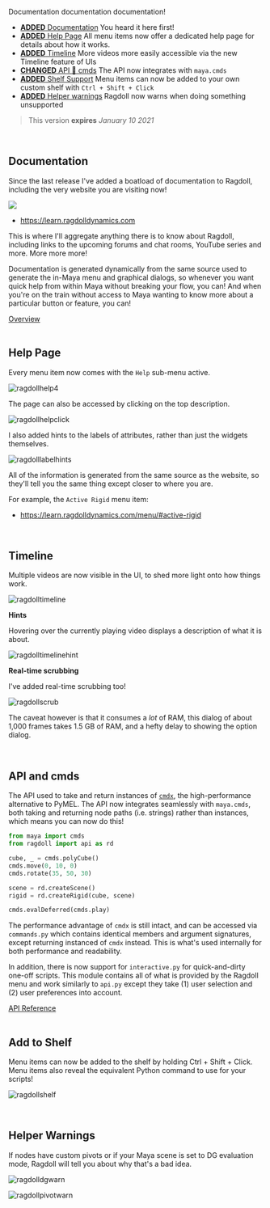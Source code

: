 Documentation documentation documentation!

- [**ADDED** Documentation](#documentation) You heard it here first!
- [**ADDED** Help Page](#help-page) All menu items now offer a dedicated help page for details about how it works.
- [**ADDED** Timeline](#timeline) More videos more easily accessible via the new Timeline feature of UIs
- [**CHANGED** API 💖 cmds](#api-and-cmds) The API now integrates with `maya.cmds`
- [**ADDED** Shelf Support](#add-to-shelf) Menu items can now be added to your own custom shelf with `Ctrl + Shift + Click`
- [**ADDED** Helper warnings](#helper-warnings) Ragdoll now warns when doing something unsupported

> This version **expires** *January 10 2021*

<br>

## Documentation

Since the last release I've added a boatload of documentation to Ragdoll, including the very website you are visiting now!

<a href=https://learn.ragdolldynamics.com><img class=boxshadow src=https://user-images.githubusercontent.com/2152766/102604304-e5304380-411b-11eb-8145-66a925d6c779.png></a>

- https://learn.ragdolldynamics.com

This is where I'll aggregate anything there is to know about Ragdoll, including links to the upcoming forums and chat rooms, YouTube series and more. More more more!

Documentation is generated dynamically from the same source used to generate the in-Maya menu and graphical dialogs, so whenever you want quick help from within Maya without breaking your flow, you can! And when you're on the train without access to Maya wanting to know more about a particular button or feature, you can!

<div class="hboxlayout justify-center">
    <a href="/overview" class="button blue">Overview</a>
</div>

<br>

## Help Page

Every menu item now comes with the `Help` sub-menu active.

![ragdollhelp4](https://user-images.githubusercontent.com/47274066/102187039-5fa65c80-3eab-11eb-9c68-935cfb5fe90a.gif)

The page can also be accessed by clicking on the top description.

![ragdollhelpclick](https://user-images.githubusercontent.com/2152766/102594976-d8592300-410e-11eb-871c-2735ce02757c.gif)

I also added hints to the labels of attributes, rather than just the widgets themselves.

![ragdolllabelhints](https://user-images.githubusercontent.com/2152766/102594974-d727f600-410e-11eb-8772-4b1ed57d9261.gif)

All of the information is generated from the same source as the website, so they'll tell you the same thing except closer to where you are.

For example, the `Active Rigid` menu item:

- https://learn.ragdolldynamics.com/menu/#active-rigid

<br>

## Timeline

Multiple videos are now visible in the UI, to shed more light onto how things work.

![ragdolltimeline](https://user-images.githubusercontent.com/47274066/102477865-d468ca80-4054-11eb-9cb3-a264dc36e2eb.gif)

**Hints**

Hovering over the currently playing video displays a description of what it is about.

![ragdolltimelinehint](https://user-images.githubusercontent.com/47274066/102479528-e9def400-4056-11eb-802c-80a84fd55966.gif)

**Real-time scrubbing**

I've added real-time scrubbing too!

![ragdollscrub](https://user-images.githubusercontent.com/47274066/102479306-a3899500-4056-11eb-807e-55cbebb30b0b.gif)

The caveat however is that it consumes a *lot* of RAM, this dialog of about 1,000 frames takes 1.5 GB of RAM, and a hefty delay to showing the option dialog.

<br>

## API and cmds

The API used to take and return instances of [`cmdx`](https://github.com/mottosso/cmdx), the high-performance alternative to PyMEL. The API now integrates seamlessly with `maya.cmds`, both taking and returning node paths (i.e. strings) rather than instances, which means you can now do this!

```py
from maya import cmds
from ragdoll import api as rd

cube, _ = cmds.polyCube()
cmds.move(0, 10, 0)
cmds.rotate(35, 50, 30)

scene = rd.createScene()
rigid = rd.createRigid(cube, scene)

cmds.evalDeferred(cmds.play)
```

The performance advantage of `cmdx` is still intact, and can be accessed via `commands.py` which contains identical members and argument signatures, except returning instanced of `cmdx` instead. This is what's used internally for both performance and readability.

In addition, there is now support for `interactive.py` for quick-and-dirty one-off scripts. This module contains all of what is provided by the Ragdoll menu and work similarly to `api.py` except they take (1) user selection and (2) user preferences into account.

<div class="hboxlayout justify-center">
    <a href="/api" class="button blue">API Reference</a>
</div>

<br>

## Add to Shelf

Menu items can now be added to the shelf by holding Ctrl + Shift + Click. Menu items also reveal the equivalent Python command to use for your scripts!

![ragdollshelf](https://user-images.githubusercontent.com/47274066/102478543-9cae5280-4055-11eb-8fc0-8f64f2f95b82.gif)

<br>

## Helper Warnings

If nodes have custom pivots or if your Maya scene is set to DG evaluation mode, Ragdoll will tell you about why that's a bad idea.

![ragdolldgwarn](https://user-images.githubusercontent.com/2152766/102498959-86fb5600-4072-11eb-957f-efd9ddbe143f.gif)

![ragdollpivotwarn](https://user-images.githubusercontent.com/2152766/102498836-5f0bf280-4072-11eb-83b7-ef848348e93d.gif)
